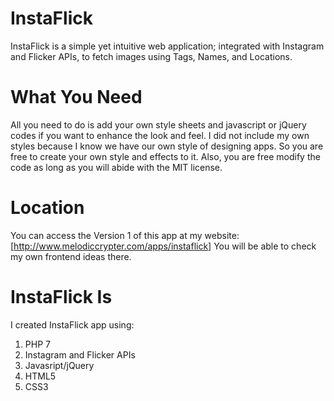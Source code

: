 # InstaFlick
 InstaFlick is a simple yet intuitive web application; integrated with Instagram and Flicker APIs, to fetch images using Tags, Names, and Locations. 
 
# What You Need
 All you need to do is add your own style sheets and javascript or jQuery codes if you want to enhance the look and feel. I did not include my own styles
 because I know we have our own style of designing apps. So you are free to create your own style and effects to it. Also, you are free modify the code as 
 long as you will abide with the MIT license.
 
# Location
 You can access the Version 1 of this app at my website: [http://www.melodiccrypter.com/apps/instaflick]
 You will be able to check my own frontend ideas there.
 
# InstaFlick Is
 I created InstaFlick app using:
 
 1. PHP 7
 2. Instagram and Flicker APIs
 3. Javasript/jQuery 
 4. HTML5
 5. CSS3
